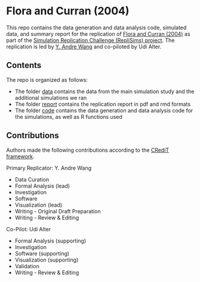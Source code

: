 # Flora and Curran (2004)

This repo contains the data generation and data analysis code, simulated data, and summary report for the replication of [Flora and Curran (2004)](https://psycnet.apa.org/record/2004-21445-005) as part of the [Simulation Replication Challenge (RepliSims) project](https://replisims.org/). The replication is led by [Y. Andre Wang](yilinandrewang.com) and co-piloted by Udi Alter.

## Contents
The repo is organized as follows:
- The folder [data](https://github.com/replisims/Flora_Curran_2004/tree/main/data) contains the data from the main simulation study and the additional simulations we ran
- The folder [report]() contains the replication report in pdf and rmd formats
- The folder [code](https://github.com/replisims/Flora_Curran_2004/tree/main/code) contains the data generation and data analysis code for the simulations, as well as R functions used

## Contributions
Authors made the following contributions according to the [CRediT framework](https://casrai.org/credit/).

Primary Replicator: Y. Andre Wang
- Data Curation
- Formal Analysis (lead)
- Investigation
- Software
- Visualization (lead)
- Writing - Original Draft Preparation
- Writing - Review & Editing

Co-Pilot: Udi Alter
- Formal Analysis (supporting)
- Investigation
- Software (supporting)
- Visualization (supporting)
- Validation
- Writing - Review & Editing
